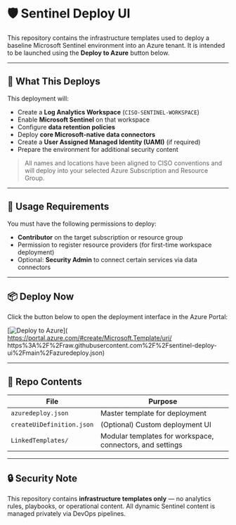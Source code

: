 # 🛡️ Sentinel Deploy UI

This repository contains the infrastructure templates used to deploy a baseline Microsoft Sentinel environment into an Azure tenant. It is intended to be launched using the **Deploy to Azure** button below.

---

## 🚀 What This Deploys

This deployment will:

- Create a **Log Analytics Workspace** (`CISO-SENTINEL-WORKSPACE`)
- Enable **Microsoft Sentinel** on that workspace
- Configure **data retention policies**
- Deploy **core Microsoft-native data connectors**
- Create a **User Assigned Managed Identity (UAMI)** (if required)
- Prepare the environment for additional security content

> All names and locations have been aligned to CISO conventions and will deploy into your selected Azure Subscription and Resource Group.

---

## 📌 Usage Requirements

You must have the following permissions to deploy:

- **Contributor** on the target subscription or resource group
- Permission to register resource providers (for first-time workspace deployment)
- Optional: **Security Admin** to connect certain services via data connectors

---

## 📦 Deploy Now

Click the button below to open the deployment interface in the Azure Portal:

[![Deploy to Azure](https://aka.ms/deploytoazurebutton)](
https://portal.azure.com/#create/Microsoft.Template/uri/
https%3A%2F%2Fraw.githubusercontent.com%2F<your-username>%2Fsentinel-deploy-ui%2Fmain%2Fazuredeploy.json)

---

## 🧱 Repo Contents

| File | Purpose |
|------|---------|
| `azuredeploy.json` | Master template for deployment |
| `createUiDefinition.json` | (Optional) Custom deployment UI |
| `LinkedTemplates/` | Modular templates for workspace, connectors, and settings |

---

## 🔒 Security Note

This repository contains **infrastructure templates only** — no analytics rules, playbooks, or operational content. All dynamic Sentinel content is managed privately via DevOps pipelines.


